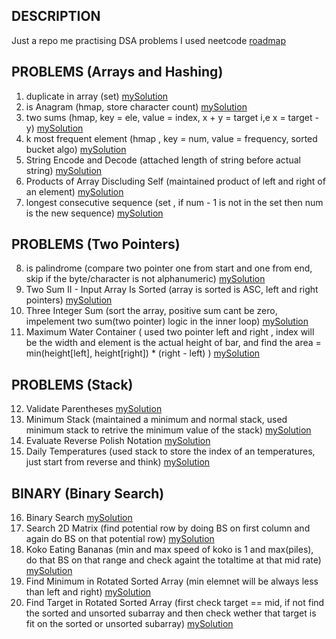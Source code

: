 ## DESCRIPTION
Just a repo me practising DSA problems
I used neetcode [roadmap](https://neetcode.io/roadmap)

## PROBLEMS (Arrays and Hashing)

1. duplicate in array (set) [mySolution](https://github.com/ShuaibKhan786/dsa/blob/main/problems/problem1.go)
2. is Anagram (hmap, store character count) [mySolution](https://github.com/ShuaibKhan786/dsa/blob/main/problems/problem2.go)
3. two sums (hmap, key = ele, value = index, x + y = target i,e x = target - y) [mySolution](https://github.com/ShuaibKhan786/dsa/blob/main/problems/problem3.go)
4. k most frequent element (hmap , key = num, value = frequency, sorted bucket algo) [mySolution](https://github.com/ShuaibKhan786/dsa/blob/main/problems/problem4.go)
5. String Encode and Decode (attached length of string before actual string) [mySolution](https://github.com/ShuaibKhan786/dsa/blob/main/problems/problem5.go)
6. Products of Array Discluding Self (maintained product of left and right of an element) [mySolution](https://github.com/ShuaibKhan786/dsa/blob/main/problems/problem6.go)
7. longest consecutive sequence (set , if num - 1 is not in the set then num is the new sequence) [mySolution](https://github.com/ShuaibKhan786/dsa/blob/main/problems/problem7.go)

## PROBLEMS (Two Pointers)

8. is palindrome (compare two pointer one from start and one from end, skip if the byte/character is not alphanumeric) [mySolution](https://github.com/ShuaibKhan786/dsa/blob/main/problems/problem8.go)
9. Two Sum II - Input Array Is Sorted (array is sorted is ASC, left and right pointers) [mySolution](https://github.com/ShuaibKhan786/dsa/blob/main/problems/problem9.go)
10. Three Integer Sum (sort the array, positive sum cant be zero, impelement two sum(two pointer) logic in the inner loop) [mySolution](https://github.com/ShuaibKhan786/dsa/blob/main/problems/problem10.go)
11. Maximum Water Container ( used two pointer left and right , index will be the width and element is the actual height of bar, and find the area = min(height[left], height[right]) * (right - left) ) [mySolution](https://github.com/ShuaibKhan786/dsa/blob/main/problems/problem11.go)

## PROBLEMS (Stack)
12. Validate Parentheses [mySolution](https://github.com/ShuaibKhan786/dsa/blob/main/problems/problem12.go)
13. Minimum Stack (maintained a minimum and normal stack, used minimum stack to  retrive the minimum value of the stack) [mySolution](https://github.com/ShuaibKhan786/dsa/blob/main/problems/problem13.go)
14. Evaluate Reverse Polish Notation [mySolution](https://github.com/ShuaibKhan786/dsa/blob/main/problems/problem14.go)
15. Daily Temperatures (used stack to store the index of an temperatures, just start from reverse and think) [mySolution](https://github.com/ShuaibKhan786/dsa/blob/main/problems/problem15.go)

## BINARY (Binary Search)
16. Binary Search [mySolution](https://github.com/ShuaibKhan786/dsa/blob/main/problems/problem16.go)
17. Search 2D Matrix (find potential row by doing BS on first column and again do BS on that potential row) [mySolution](https://github.com/ShuaibKhan786/dsa/blob/main/problems/problem17.go)
18. Koko Eating Bananas (min and max speed of koko is 1 and max(piles), do that BS on that range and check againt the totaltime at that mid rate) [mySolution](https://github.com/ShuaibKhan786/dsa/blob/main/problems/problem18.go)
19. Find Minimum in Rotated Sorted Array (min elemnet will be always less than left and right) [mySolution](https://github.com/ShuaibKhan786/dsa/blob/main/problems/problem19.go)
20. Find Target in Rotated Sorted Array (first check target == mid, if not find the sorted and unsorted subarray and then check wether that target is fit on the sorted or unsorted subarray) [mySolution](https://github.com/ShuaibKhan786/dsa/blob/main/problems/problem20.go)